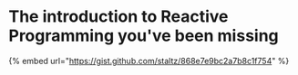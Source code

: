 # The introduction to Reactive Programming you've been missing

{% embed url="https://gist.github.com/staltz/868e7e9bc2a7b8c1f754" %}



